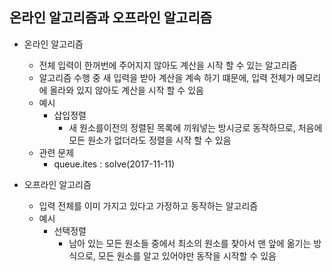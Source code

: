 ## 온라인 알고리즘과 오프라인 알고리즘

* 온라인 알고리즘
	* 전체 입력이 한꺼번에 주어지지 않아도 계산을 시작 할 수 있는 알고리즘
	* 알고리즘 수행 중 새 입력을 받아 계산을 계속 하기 떄문에, 입력 전체가 메모리에 올라와 있지 않아도 계산을 시작 할 수 있음
	* 예시
		* 삽입정렬 
			* 새 원소를이전의 정렬된 목록에 끼워넣는 방시긍로 동작하므로, 처음에 모든 원소가 없더라도 정렬을 시작 할 수 있음
	* 관련 문제
		* queue.ites : solve(2017-11-11)
	
* 오프라인 알고리즘
	* 입력 전체를 이미 가지고 있다고 가정하고 동작하는 알고리즘
	* 예시
		* 선택정렬
			* 남아 있는 모든 원소들 중에서 최소의 원소를 찾아서 맨 앞에 옮기는 방식으로, 모든 원소를 알고 있어야만 동작을 시작할 수 있음